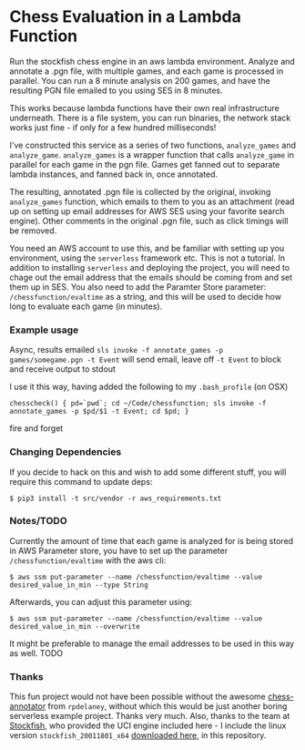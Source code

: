 # Chess Evaluation in a Lambda Function

Run the stockfish chess engine in an aws lambda environment.  Analyze and annotate a .pgn file, with multiple games, and each game is processed in parallel.  You can run a 8 minute analysis on 200 games, and have the resulting PGN file emailed to you using SES in 8 minutes.

This works because lambda functions have their own real infrastructure underneath.  There is a file system, you can run binaries, the network stack works just fine - if only for a few hundred milliseconds!

I've constructed this service as a series of two functions, `analyze_games` and `analyze_game`.  `analyze_games` is a wrapper function that calls `analyze_game` in parallel for each game in the pgn file.  Games get fanned out to separate lambda instances, and fanned back in, once annotated.

The resulting, annotated .pgn file is collected by the original, invoking `analyze_games` function, which emails to them to you as an attachment (read up on setting up email addresses for AWS SES using your favorite search engine).  Other comments in the original .pgn file, such as click timings will be removed.

You need an AWS account to use this, and be familiar with setting up you environment, using the `serverless` framework etc.  This is not a tutorial. In addition to installing `serverless` and deploying the project, you will need to chage out the email address that the emails should be coming from and set them up in SES.  You also need to add the Paramter Store parameter: `
/chessfunction/evaltime` as a string, and this will be used to decide how long to evaluate each game (in minutes).


### Example usage

Async, results emailed
`sls invoke -f annotate_games -p games/somegame.pgn -t Event`
will send email, leave off `-t Event` to block and receive output to stdout

I use it this way, having added the following to my `.bash_profile` (on OSX)

```
chesscheck() { pd=`pwd`; cd ~/Code/chessfunction; sls invoke -f annotate_games -p $pd/$1 -t Event; cd $pd; }
```

fire and forget

### Changing Dependencies

If you decide to hack on this and wish to add some different stuff, you will require this command to update deps:

```
$ pip3 install -t src/vendor -r aws_requirements.txt
```

### Notes/TODO

Currently the amount of time that each game is analyzed for is being stored in AWS Parameter store, you have to set up the parameter `/chessfunction/evaltime` with the aws cli:

```
$ aws ssm put-parameter --name /chessfunction/evaltime --value desired_value_in_min --type String
```

Afterwards, you can adjust this parameter using:

```
$ aws ssm put-parameter --name /chessfunction/evaltime --value desired_value_in_min --overwrite
```

It might be preferable to manage the email addresses to be used in this way as well. TODO

### Thanks

This fun project would not have been possible without the awesome [chess-annotator](https://github.com/rpdelaney-archive/python-chess-annotator) from `rpdelaney`, without which this would be just another boring serverless example project.  Thanks very much.  Also, thanks to the team at [Stockfish](https://stockfishchess.org/), who provided the UCI engine included here - I include the linux version `stockfish_20011801_x64` [downloaded here](https://stockfishchess.org/download/), in this repository.



